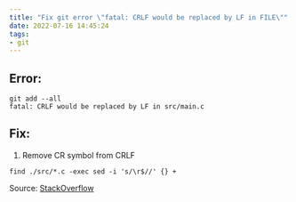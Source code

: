 ```yaml
---
title: "Fix git error \"fatal: CRLF would be replaced by LF in FILE\""
date: 2022-07-16 14:45:24
tags:
- git
---
```


## Error:

```
git add --all
fatal: CRLF would be replaced by LF in src/main.c
```

## Fix:

1. Remove CR symbol from CRLF

```
find ./src/*.c -exec sed -i 's/\r$//' {} +
```

Source: [StackOverflow](https://stackoverflow.com/questions/20168639/git-commit-get-fatal-error-fatal-crlf-would-be-replaced-by-lf-in)
